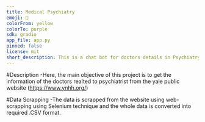 ```yaml
---
title: Medical Psychiatry
emoji: 💬
colorFrom: yellow
colorTo: purple
sdk: gradio
app_file: app.py
pinned: false
license: mit
short_description: This is a chat bot for doctors details in Psychiatry
---
```


#Description
-Here, the main objective of this project is to get the information of the doctors realted to psychiatrist from the yale public website (https://www.ynhh.org/)

#Data Scrapping
-The data is scrapped from the website using web-scrapping using Selenium technique and the whole data is converted into required .CSV format.
